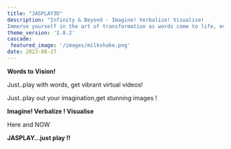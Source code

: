 ```yaml
---
title: "JASPLAY3D"
description: "Infinity & Beyond - Imagine! Verbalize! Visualise!                                                                                                      
Immerse yourself in the art of transformation as words come to life, evolving from mere text into captivating visuals that tell compelling stories. With the magic touch of creativity and technology, the process unfolds like a symphony, where letters dance and sentences unfurl, gradually giving birth to stunning videos that enchant, educate, and entertain"
theme_version: '2.8.2'
cascade:
 featured_image: '/images/milkshake.png'
date: 2023-08-27
---
```


**Words to Vision!**

Just..play with words, get vibrant virtual videos!

Just..play out your imagination,get stunning images !

**Imagine! Verbalize ! Visualise**

Here and NOW

**JASPLAY…just play !!**

